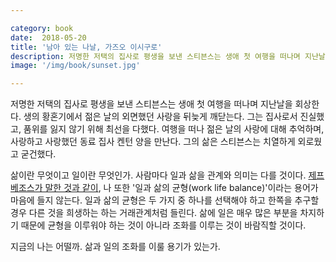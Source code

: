 ```yaml
---

category: book
date:  2018-05-20
title: '남아 있는 나날, 가즈오 이시구로'
description: 저명한 저택의 집사로 평생을 보낸 스티븐스는 생애 첫 여행을 떠나며 지난날을 회상한다. 생의 황혼기에서 젊은 날의 외면했던 사랑을 뒤늦게 깨닫는다. 그는 집사로서 진실했고, 품위를 잃지 않기 위해 최선을 다했다. 여행을 떠나 젊은 날의 사랑에 대해 추억하며, 사랑하고 사랑했던 동료 집사 켄턴 양을 만난다. 그의 삶은 스티븐스는 치열하게 외로웠고 굳건했다.
image: '/img/book/sunset.jpg'

--- 
```


저명한 저택의 집사로 평생을 보낸 스티븐스는 생애 첫 여행을 떠나며 지난날을 회상한다. 생의 황혼기에서 젊은 날의 외면했던 사랑을 뒤늦게 깨닫는다. 그는 집사로서 진실했고, 품위를 잃지 않기 위해 최선을 다했다. 여행을 떠나 젊은 날의 사랑에 대해 추억하며, 사랑하고 사랑했던 동료 집사 켄턴 양을 만난다. 그의 삶은 스티븐스는 치열하게 외로웠고 굳건했다.

삶이란 무엇이고 일이란 무엇인가. 사람마다 일과 삶을 관계와 의미는 다를 것이다. [제프 베조스가 말한 것과 같이](https://www.youtube.com/watch?v=xfGbyW6fs5w), 나 또한 '일과 삶의 균형(work life balance)'이라는 용어가 마음에 들지 않는다. 일과 삶의 균형은 두 가지 중 하나를 선택해야 하고 한쪽을 추구할 경우 다른 것을 희생하는 하는 거래관계처럼 들린다. 삶에 일은 매우 많은 부분을 차지하기 때문에 균형을 이루워야 하는 것이 아니라 조화를 이루는 것이 바람직할 것이다.

지금의 나는 어떨까. 삶과 일의 조화를 이룰 용기가 있는가.

